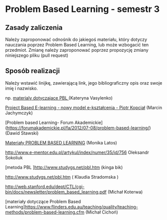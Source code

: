 # Problem Based Learning - semestr 3

## Zasady zaliczenia
Należy zaproponować odnośnik do jakiegoś materiału, który dotyczy nauczania poprzez Problem Based Learning, lub może wzbogacić ten przedmiot.
Zmianę należy zaproponować poprzez propozycję zmiany niniejszego pliku (pull request)

## Sposób realizacji
Należy wstawić linijkę, zawierającą link, jego bibliograficzny opis oraz swoje imię i nazwisko.

np. [materialy dotyczajace PBL ](https://sites.google.com/site/nauczanieproblemowe/) (Kateryna Vasylenko)

[Project Based E-learning - nowy model e-kształcenia - Piotr Kopciał](http://www.e-mentor.edu.pl/artykul/index/numer/35/id/756) (Marcin Jachymczyk)

[Problem based Learning- Forum Akademickie] (https://forumakademickie.pl/fa/2012/07-08/problem-based-learning/) (Dawid Stawski)

[Materiały PROBLEM BASED LEARNING](http://online.sfsu.edu/rpurser/revised/pages/problem.htm) (Monika Latos)

http://www.e-mentor.edu.pl/artykul/index/numer/35/id/756 Oleksandr Sokoliuk

[metoda PBL ]http://www.studygs.net/pbl.htm (kinga bik)

http://www.studygs.net/pbl.htm ( Klaudia Stradomska )

http://web.stanford.edu/dept/CTL/cgi-bin/docs/newsletter/problem_based_learning.pdf (Michał Koterwa)

[materiały dotyczące Problem Based Learning]https://www.flinders.edu.au/teaching/quality/teaching-methods/problem-based-learning.cfm (Michał Cichoń)
